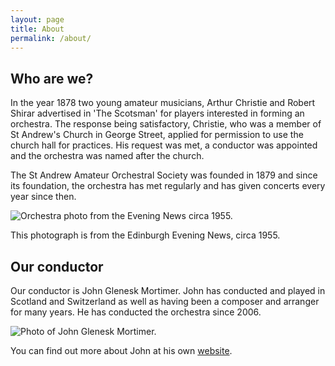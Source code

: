 ```yaml
---
layout: page
title: About
permalink: /about/
---
```


## Who are we?

In the year 1878 two young amateur musicians, Arthur Christie and
Robert Shirar advertised in 'The Scotsman' for players interested
in forming an orchestra. The response being satisfactory, Christie,
who was a member of St Andrew's Church in George Street, applied
for permission to use the church hall for practices. His request
was met, a conductor was appointed and the orchestra was named after
the church.

The St Andrew Amateur Orchestral Society was founded in 1879 and
since its foundation, the orchestra has met regularly and has given
concerts every year since then.

![Orchestra photo from the Evening News circa 1955.](/images/assets/orch_1955.jpeg)

This photograph is from the Edinburgh Evening News, circa 1955.

## Our conductor

Our conductor is John Glenesk Mortimer. John has conducted and
played in Scotland and Switzerland as well as having been a composer
and arranger for many years. He has conducted the orchestra since
2006.

![Photo of John Glenesk Mortimer.](/images/assets/john.png)

You can find out more about John at his own [website](http://www.johngleneskmortimer.com/).

